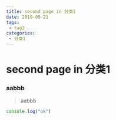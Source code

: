```yaml
---
title: second page in 分类1
date: 2019-09-21
tags:
 - tag2
categories:
 - 分类1
---
```


# second page in 分类1 
### aabbb
> aabbb

```javascript
console.log("ok")
```
